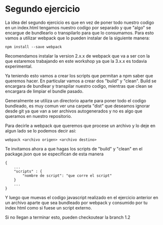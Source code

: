 # Segundo ejercicio
La idea del segundo ejercicio es que en vez de poner todo nuestro codigo en un index.html tengamos nuestro codigo por separado y que "algo" se encargue de bundlearlo o transpilarlo para que lo consumamos.
Para esto vamos a utilizar webpack que lo pueden instalar de la siguiente manera:

```
npm install --save webpack
```

Recomendamos instalar la version 2.x.x de webpack que va a ser con la que estaremos trabajando en este workshop ya que la 3.x.x es todavia experimental.

Ya teniendo esto vamos a crear los scripts que permitan a npm saber que queremos hacer.
En particular vamos a crear dos "build" y "clean". Build se encargara de bundlear y transpilar nuestro codigo, mientras que clean se encargara de limpiar el bundle pasado.

Generalmente se utiliza un directorio aparte para poner todo el codigo bundleado, es muy comun ver una carpeta "dist" que deseamos ignorar desde git ya que van a ser archivos autogenerados y no es algo que queramos en nuestro repositorio.

Para decirle a webpack que queremos que procese un archivo y lo deje en algun lado se lo podemos decir asi:

```
webpack <archivo origen> <archivo destino>
```

Te invitamos ahora a que hagas los scripts de "build" y "clean" en el package.json que se especifican de esta manera

```
{
	...
	"scripts" : {
		"nombre de script": "que corre el script"
	}
	...
}
```

Y luego que muevas el codigo javascript realizado en el ejercicio anterior en un archivo aparte que sea bundleado por webpack y consumido por tu index html como si fuese un script externo.

Si no llegan a terminar esto, pueden checkoutear la branch 1.2